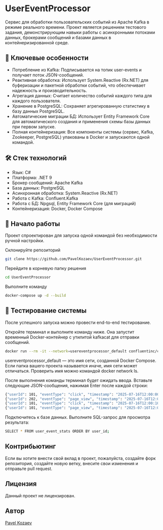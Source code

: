 # UserEventProcessor

Сервис для обработки пользовательских событий из Apache Kafka в режиме реального времени. Проект является решением тестового задания, демонстрирующим навыки работы с асинхронными потоками данных, брокерами сообщений и базами данных в контейнеризированной среде.

## 🚀 Ключевые особенности

- Потребление из Kafka: Подписывается на топик user-events и получает поток JSON-сообщений.
- Реактивная обработка: Использует System.Reactive (Rx.NET) для буферизации и пакетной обработки событий, что обеспечивает надежность и производительность.
- Агрегация данных: Считает количество событий каждого типа для каждого пользователя.
- Хранение в PostgreSQL: Сохраняет агрегированную статистику в базу данных PostgreSQL.
- Автоматические миграции БД: Использует Entity Framework Core для автоматического создания и применения схемы базы данных при первом запуске.
- Полная контейнеризация: Все компоненты системы (сервис, Kafka, Zookeeper, PostgreSQL) упакованы в Docker и запускаются одной командой.

## 🛠️ Стек технологий
- Язык: C# 
- Платформа: .NET 9
- Брокер сообщений: Apache Kafka
- База данных: PostgreSQL 
- Асинхронная обработка: System.Reactive (Rx.NET)
- Работа с Kafka: Confluent.Kafka
- Работа с БД: Npgsql, Entity Framework Core (для миграций)
- Контейнеризация: Docker, Docker Compose

## 🏁 Начало работы
Проект спроектирован для запуска одной командой без необходимости ручной настройки.

Склонируйте репозиторий
```bash
git clone https://github.com/PavelKozaev/UserEventProcessor.git
```
Перейдите в корневую папку решения
```bash
cd UserEventProcessor
```
Выполните команду
```bash
docker-compose up -d --build
```

## 🧪 Тестирование системы
После успешного запуска можно провести end-to-end тестирование.

Откройте терминал и выполните команду ниже. Она запустит временный Docker-контейнер с утилитой kafkacat для отправки сообщений.
```bash
docker run --rm -it --network=usereventprocessor_default confluentinc/cp-kafkacat kafkacat -P -b kafka-broker:29092 -t user-events
```
usereventprocessor_default — это имя сети, созданной Docker Compose. Если папка вашего проекта называется иначе, имя сети может отличаться. Проверить имя можно командой docker network ls.

После выполнения команды терминал будет ожидать ввода. Вставьте следующие JSON-сообщения, нажимая Enter после каждой строки:
```bash
{"userId": 101, "eventType": "click", "timestamp": "2025-07-16T12:00:00Z", "data": {"buttonId": "login"}}
{"userId": 202, "eventType": "page_view", "timestamp": "2025-07-16T12:00:05Z", "data": {}}
{"userId": 101, "eventType": "click", "timestamp": "2025-07-16T12:00:10Z", "data": {"buttonId": "profile"}}
{"userId": 101, "eventType": "page_view", "timestamp": "2025-07-16T12:00:15Z", "data": {}}
```

Подключитесь к базе данных. Выполните SQL-запрос для просмотра результата:
```bash
SELECT * FROM user_event_stats ORDER BY user_id;
```

## Контрибьютинг

Если вы хотите внести свой вклад в проект, пожалуйста, создайте форк репозитория, создайте новую ветку, внесите свои изменения и отправьте pull request.

## Лицензия

Данный проект не лицензирован.

## Автор

[Pavel Kozaev](https://github.com/PavelKozaev)